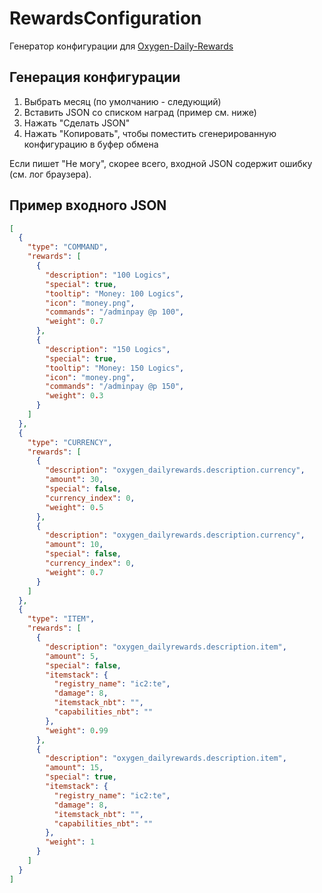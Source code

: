 # RewardsConfiguration
Генератор конфигурации для
[Oxygen-Daily-Rewards](https://github.com/AustereTony-MCMods/Oxygen-Daily-Rewards)


## Генерация конфигурации

1. Выбрать месяц (по умолчанию - следующий)
2. Вставить JSON со списком наград (пример см. ниже)
3. Нажать "Сделать JSON"
4. Нажать "Копировать", чтобы поместить сгенерированную конфигурацию в буфер обмена

Если пишет "Не могу", скорее всего, входной JSON содержит ошибку (см. лог браузера).

## Пример входного JSON

```json
[
  {
    "type": "COMMAND",
    "rewards": [
      {
        "description": "100 Logics",
        "special": true,
        "tooltip": "Money: 100 Logics",
        "icon": "money.png",
        "commands": "/adminpay @p 100",
        "weight": 0.7
      },
      {
        "description": "150 Logics",
        "special": true,
        "tooltip": "Money: 150 Logics",
        "icon": "money.png",
        "commands": "/adminpay @p 150",
        "weight": 0.3
      }
    ]
  },
  {
    "type": "CURRENCY",
    "rewards": [
      {
        "description": "oxygen_dailyrewards.description.currency",
        "amount": 30,
        "special": false,
        "currency_index": 0,
        "weight": 0.5
      },
      {
        "description": "oxygen_dailyrewards.description.currency",
        "amount": 10,
        "special": false,
        "currency_index": 0,
        "weight": 0.7
      }
    ]
  },
  {
    "type": "ITEM",
    "rewards": [
      {
        "description": "oxygen_dailyrewards.description.item",
        "amount": 5,
        "special": false,
        "itemstack": {
          "registry_name": "ic2:te",
          "damage": 8,
          "itemstack_nbt": "",
          "capabilities_nbt": ""
        },
        "weight": 0.99
      },
      {
        "description": "oxygen_dailyrewards.description.item",
        "amount": 15,
        "special": true,
        "itemstack": {
          "registry_name": "ic2:te",
          "damage": 8,
          "itemstack_nbt": "",
          "capabilities_nbt": ""
        },
        "weight": 1
      }
    ]
  }
]
```
